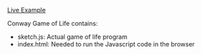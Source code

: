 [Live Example](https://BambooFlower.github.io/Math-Scripts/#conway_game)

Conway Game of Life contains:
- sketch.js: Actual game of life program
- index.html: Needed to run the Javascript code in the browser
